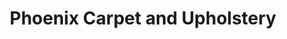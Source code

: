 ---
title: "Phoenix Carpet and Upholstery"
url: /phoenix/phoenix-carpet-and-upholstery/
shop: Teppiche
---